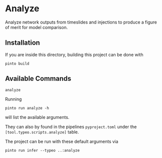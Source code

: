 # Analyze
Analyze network outputs from timeslides and injections to produce a figure of merit for model comparison.


## Installation
If you are inside this directory, building this project can be done with 

```console
pinto build 
```

## Available Commands
`analyze`

Running 
```
pinto run analyze -h
```
will list the available arguments.

They can also by found in the pipelines `pyproject.toml` under the `[tool.typeo.scripts.analyze]` table.

The project can be run with these default arguments via 

```console
pinto run infer --typeo ..:analyze
```
